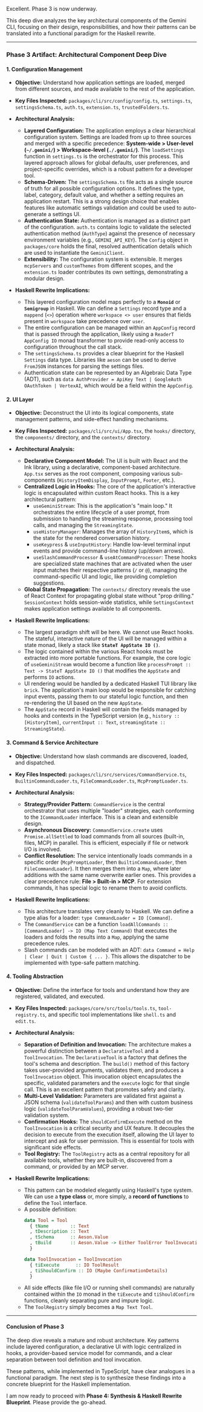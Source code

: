Excellent. Phase 3 is now underway.

This deep dive analyzes the key architectural components of the Gemini CLI, focusing on their design, responsibilities, and how their patterns can be translated into a functional paradigm for the Haskell rewrite.

---

### **Phase 3 Artifact: Architectural Component Deep Dive**

#### **1. Configuration Management**

*   **Objective:** Understand how application settings are loaded, merged from different sources, and made available to the rest of the application.
*   **Key Files Inspected:** `packages/cli/src/config/config.ts`, `settings.ts`, `settingsSchema.ts`, `auth.ts`, `extension.ts`, `trustedFolders.ts`.

*   **Architectural Analysis:**
    *   **Layered Configuration:** The application employs a clear hierarchical configuration system. Settings are loaded from up to three sources and merged with a specific precedence: **System-wide > User-level (`~/.gemini/`) > Workspace-level (`./.gemini/`)**. The `loadSettings` function in `settings.ts` is the orchestrator for this process. This layered approach allows for global defaults, user preferences, and project-specific overrides, which is a robust pattern for a developer tool.
    *   **Schema-Driven:** The `settingsSchema.ts` file acts as a single source of truth for all possible configuration options. It defines the type, label, category, default value, and whether a setting requires an application restart. This is a strong design choice that enables features like automatic settings validation and could be used to auto-generate a settings UI.
    *   **Authentication State:** Authentication is managed as a distinct part of the configuration. `auth.ts` contains logic to validate the selected authentication method (`AuthType`) against the presence of necessary environment variables (e.g., `GEMINI_API_KEY`). The `Config` object in `packages/core` holds the final, resolved authentication details which are used to instantiate the `GeminiClient`.
    *   **Extensibility:** The configuration system is extensible. It merges `mcpServers` and `customThemes` from different scopes, and the `extension.ts` loader contributes its own settings, demonstrating a modular design.

*   **Haskell Rewrite Implications:**
    *   This layered configuration model maps perfectly to a **`Monoid`** or **`Semigroup`** in Haskell. We can define a `Settings` record type and a `mappend` (`<>`) operation where `workspace <> user` ensures that fields present in `workspace` take precedence over `user`.
    *   The entire configuration can be managed within an `AppConfig` record that is passed through the application, likely using a `ReaderT AppConfig IO` monad transformer to provide read-only access to configuration throughout the call stack.
    *   The `settingsSchema.ts` provides a clear blueprint for the Haskell `Settings` data type. Libraries like `aeson` can be used to derive `FromJSON` instances for parsing the settings files.
    *   Authentication state can be represented by an Algebraic Data Type (ADT), such as `data AuthProvider = ApiKey Text | GoogleAuth OAuthToken | VertexAI`, which would be a field within the `AppConfig`.

#### **2. UI Layer**

*   **Objective:** Deconstruct the UI into its logical components, state management patterns, and side-effect handling mechanisms.
*   **Key Files Inspected:** `packages/cli/src/ui/App.tsx`, the `hooks/` directory, the `components/` directory, and the `contexts/` directory.

*   **Architectural Analysis:**
    *   **Declarative Component Model:** The UI is built with React and the Ink library, using a declarative, component-based architecture. `App.tsx` serves as the root component, composing various sub-components (`HistoryItemDisplay`, `InputPrompt`, `Footer`, etc.).
    *   **Centralized Logic in Hooks:** The core of the application's interactive logic is encapsulated within custom React hooks. This is a key architectural pattern:
        *   `useGeminiStream`: This is the application's "main loop." It orchestrates the entire lifecycle of a user prompt, from submission to handling the streaming response, processing tool calls, and managing the `StreamingState`.
        *   `useHistoryManager`: Manages the array of `HistoryItem`s, which is the state for the rendered conversation history.
        *   `useKeypress` & `useInputHistory`: Handle low-level terminal input events and provide command-line history (up/down arrows).
        *   `useSlashCommandProcessor` & `useAtCommandProcessor`: These hooks are specialized state machines that are activated when the user input matches their respective patterns (`/` or `@`), managing the command-specific UI and logic, like providing completion suggestions.
    *   **Global State Propagation:** The `contexts/` directory reveals the use of React Context for propagating global state without "prop drilling." `SessionContext` holds session-wide statistics, while `SettingsContext` makes application settings available to all components.

*   **Haskell Rewrite Implications:**
    *   The largest paradigm shift will be here. We cannot use React hooks. The stateful, interactive nature of the UI will be managed within a state monad, likely a stack like **`StateT AppState IO ()`**.
    *   The logic contained within the various React hooks must be extracted into more portable functions. For example, the core logic of `useGeminiStream` would become a function like `processPrompt :: Text -> StateT AppState IO ()` that modifies the `AppState` and performs `IO` actions.
    *   UI rendering would be handled by a dedicated Haskell TUI library like `brick`. The application's main loop would be responsible for catching input events, passing them to our stateful logic function, and then re-rendering the UI based on the new `AppState`.
    *   The `AppState` record in Haskell will contain the fields managed by hooks and contexts in the TypeScript version (e.g., `history :: [HistoryItem]`, `currentInput :: Text`, `streamingState :: StreamingState`).

#### **3. Command & Service Architecture**

*   **Objective:** Understand how slash commands are discovered, loaded, and dispatched.
*   **Key Files Inspected:** `packages/cli/src/services/CommandService.ts`, `BuiltinCommandLoader.ts`, `FileCommandLoader.ts`, `McpPromptLoader.ts`.

*   **Architectural Analysis:**
    *   **Strategy/Provider Pattern:** `CommandService` is the central orchestrator that uses multiple "loader" strategies, each conforming to the `ICommandLoader` interface. This is a clean and extensible design.
    *   **Asynchronous Discovery:** `CommandService.create` uses `Promise.allSettled` to load commands from all sources (built-in, files, MCP) in parallel. This is efficient, especially if file or network I/O is involved.
    *   **Conflict Resolution:** The service intentionally loads commands in a specific order (`McpPromptLoader`, then `BuiltinCommandLoader`, then `FileCommandLoader`). It then merges them into a `Map`, where later additions with the same name overwrite earlier ones. This provides a clear precedence rule: **File > Built-in > MCP**. For extension commands, it has special logic to rename them to avoid conflicts.

*   **Haskell Rewrite Implications:**
    *   This architecture translates very cleanly to Haskell. We can define a type alias for a loader: `type CommandLoader = IO [Command]`.
    *   The `CommandService` can be a function `loadAllCommands :: [CommandLoader] -> IO (Map Text Command)` that executes the loaders and folds the results into a `Map`, applying the same precedence rules.
    *   Slash commands can be modeled with an ADT: `data Command = Help | Clear | Quit | Custom { ... }`. This allows the dispatcher to be implemented with type-safe pattern matching.

#### **4. Tooling Abstraction**

*   **Objective:** Define the interface for tools and understand how they are registered, validated, and executed.
*   **Key Files Inspected:** `packages/core/src/tools/tools.ts`, `tool-registry.ts`, and specific tool implementations like `shell.ts` and `edit.ts`.

*   **Architectural Analysis:**
    *   **Separation of Definition and Invocation:** The architecture makes a powerful distinction between a `DeclarativeTool` and a `ToolInvocation`. The `DeclarativeTool` is a factory that defines the tool's schema and description. The `build()` method of this factory takes user-provided arguments, validates them, and produces a `ToolInvocation` object. This invocation object encapsulates the specific, validated parameters and the `execute` logic for that single call. This is an excellent pattern that promotes safety and clarity.
    *   **Multi-Level Validation:** Parameters are validated first against a JSON schema (`validateToolParams`) and then with custom business logic (`validateToolParamValues`), providing a robust two-tier validation system.
    *   **Confirmation Hooks:** The `shouldConfirmExecute` method on the `ToolInvocation` is a critical security and UX feature. It decouples the decision to execute from the execution itself, allowing the UI layer to intercept and ask for user permission. This is essential for tools with significant side effects.
    *   **Tool Registry:** The `ToolRegistry` acts as a central repository for all available tools, whether they are built-in, discovered from a command, or provided by an MCP server.

*   **Haskell Rewrite Implications:**
    *   This pattern can be modeled elegantly using Haskell's type system. We can use a **type class** or, more simply, a **record of functions** to define the `Tool` interface.
    *   A possible definition:
        ```haskell
        data Tool = Tool
          { tName        :: Text
          , tDescription :: Text
          , tSchema      :: Aeson.Value
          , tBuild       :: Aeson.Value -> Either ToolError ToolInvocation
          }

        data ToolInvocation = ToolInvocation
          { tiExecute      :: IO ToolResult
          , tiShouldConfirm :: IO (Maybe ConfirmationDetails)
          }
        ```
    *   All side effects (like file I/O or running shell commands) are naturally contained within the `IO` monad in the `tiExecute` and `tiShouldConfirm` functions, cleanly separating pure and impure logic.
    *   The `ToolRegistry` simply becomes a `Map Text Tool`.

---

#### **Conclusion of Phase 3**

The deep dive reveals a mature and robust architecture. Key patterns include layered configuration, a declarative UI with logic centralized in hooks, a provider-based service model for commands, and a clear separation between tool definition and tool invocation.

These patterns, while implemented in TypeScript, have clear analogues in a functional paradigm. The next step is to synthesize these findings into a concrete blueprint for the Haskell implementation.

I am now ready to proceed with **Phase 4: Synthesis & Haskell Rewrite Blueprint**. Please provide the go-ahead.

